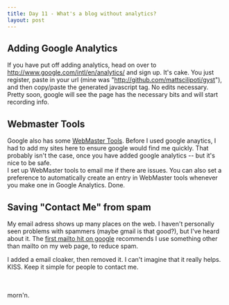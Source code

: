 ```yaml
---
title: Day 11 - What's a blog without analytics?
layout: post
---
```


Adding Google Analytics
-----------------------

If you have put off adding analytics, head on over to
<http://www.google.com/intl/en/analytics/> and sign up.  It's cake.  You
just register, paste in your url (mine was
"http://github.com/mattscilipoti/gyst"), and then copy/paste the
generated javascript tag.  No edits necessary.  Pretty soon, google will
see the page has the necessary bits and will start recording info.

Webmaster Tools
----------------

Google also has some [WebMaster Tools](https://www.google.com/webmasters/tools/home).  Before I used google anaytics, I had to add my sites here to ensure google would find me quickly.  That probably isn't the case, once you have added google analytics -- but it's nice to be safe.   
I set up WebMaster tools to email me if there are issues.  You can also set a preference to automatically create an entry in WebMaster tools whenever you make one in Google Analytics.  Done.

Saving "Contact Me" from spam
-----------------------------

My email adress shows up many places on the web.  I haven't personally
seen problems with spammers (maybe gmail is that good?), but I've heard
about it.  The [first mailto hit on google](http://www.ianr.unl.edu/internet/mailto.html) recommends I use something other than mailto on my web page, to reduce spam.

I added a email cloaker, then removed it.  I can't imagine that it
really helps.  KISS.  Keep it simple for people to contact me.

<br/>
<br/>
morn'n.
